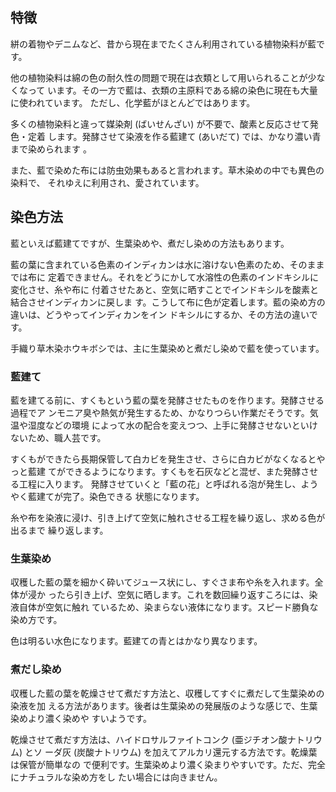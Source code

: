 ## 特徴

絣の着物やデニムなど、昔から現在までたくさん利用されている植物染料が藍です。

他の植物染料は綿の色の耐久性の問題で現在は衣類として用いられることが少なくなって
います。その一方で藍は、衣類の主原料である綿の染色に現在も大量に使われています。
ただし、化学藍がほとんどではあります。

多くの植物染料と違って媒染剤 (ばいせんざい) が不要で、酸素と反応させて発色・定着
します。発酵させて染液を作る藍建て (あいだて) では、かなり濃い青まで染められます
。

また、藍で染めた布には防虫効果もあると言われます。草木染めの中でも異色の染料で、
それゆえに利用され、愛されています。

## 染色方法

藍といえば藍建てですが、生葉染めや、煮だし染めの方法もあります。

藍の葉に含まれている色素のインディカンは水に溶けない色素のため、そのままでは布に
定着できません。それをどうにかして水溶性の色素のインドキシルに変化させ、糸や布に
付着させたあと、空気に晒すことでインドキシルを酸素と結合させインディカンに戻しま
す。こうして布に色が定着します。藍の染め方の違いは、どうやってインディカンをイン
ドキシルにするか、その方法の違いです。

手織り草木染ホウキボシでは、主に生葉染めと煮だし染めで藍を使っています。

### 藍建て

藍を建てる前に、すくもという藍の葉を発酵させたものを作ります。発酵させる過程でア
ンモニア臭や熱気が発生するため、かなりつらい作業だそうです。気温や湿度などの環境
によって水の配合を変えつつ、上手に発酵させないといけないため、職人芸です。

すくもができたら長期保管して白カビを発生させ、さらに白カビがなくなるとやっと藍建
てができるようになります。すくもを石灰などと混ぜ、また発酵させる工程に入ります。
発酵させていくと「藍の花」と呼ばれる泡が発生し、ようやく藍建てが完了。染色できる
状態になります。

糸や布を染液に浸け、引き上げて空気に触れさせる工程を繰り返し、求める色が出るまで
繰り返します。

### 生葉染め

収穫した藍の葉を細かく砕いてジュース状にし、すぐさま布や糸を入れます。全体が浸か
ったら引き上げ、空気に晒します。これを数回繰り返すころには、染液自体が空気に触れ
ているため、染まらない液体になります。スピード勝負な染め方です。

色は明るい水色になります。藍建ての青とはかなり異なります。

### 煮だし染め

収穫した藍の葉を乾燥させて煮だす方法と、収穫してすぐに煮だして生葉染めの染液を加
える方法があります。後者は生葉染めの発展版のような感じで、生葉染めより濃く染めや
すいようです。

乾燥させて煮だす方法は、ハイドロサルファイトコンク (亜ジチオン酸ナトリウム) とソ
ーダ灰 (炭酸ナトリウム) を加えてアルカリ還元する方法です。乾燥葉は保管が簡単なの
で便利です。生葉染めより濃く染まりやすいです。ただ、完全にナチュラルな染め方をし
たい場合には向きません。
